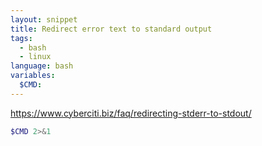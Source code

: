 ```yaml
---
layout: snippet
title: Redirect error text to standard output
tags:
  - bash
  - linux
language: bash
variables:
  $CMD:
---
```


<https://www.cyberciti.biz/faq/redirecting-stderr-to-stdout/>

```bash
$CMD 2>&1
```